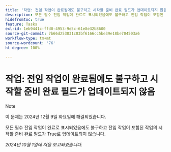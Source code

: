 ```yaml
---
title: '작업: 전임 작업이 완료됨에도 불구하고 시작할 준비 완료 필드가 업데이트되지 않음'
description: 모든 필수 전임 작업이 완료로 표시되었음에도 불구하고 전임 작업이 포함된 작업의 시작할 준비 완료 필드가 True로 업데이트되지 않습니다.
hidefromtoc: true
feature: Tasks
exl-id: 1eb9441c-ffd0-4953-9e5c-61e8e32b8600
source-git-commit: 7b66d253831c83bf6166cc5be39e18be704503a6
workflow-type: tm+mt
source-wordcount: '76'
ht-degree: 100%

---
```


# 작업: 전임 작업이 완료됨에도 불구하고 시작할 준비 완료 필드가 업데이트되지 않음

>[!NOTE]
>
>이 문제는 2024년 12월 9일 화요일에 해결되었습니다.

모든 필수 전임 작업이 완료로 표시되었음에도 불구하고 전임 작업이 포함된 작업의 시작할 준비 완료 필드가 True로 업데이트되지 않습니다.

_2024년 10월 1일에 처음 보고되었습니다._
